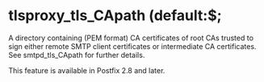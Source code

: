 # tlsproxy_tls_CApath (default:$; 

 A directory containing (PEM format) CA certificates of root CAs
trusted to sign either remote SMTP client certificates or intermediate
CA certificates. See smtpd_tls_CApath for further details. 

 This feature is available in Postfix 2.8 and later. 


